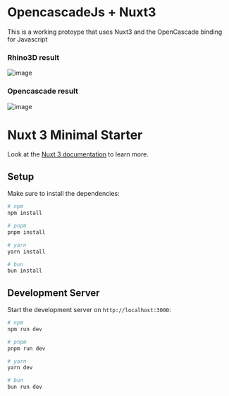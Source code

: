 # OpencascadeJs + Nuxt3
This is a working protoype that uses Nuxt3 and the OpenCascade binding for Javascript

### Rhino3D result
![image](https://github.com/cesarecaoduro/nuxt3-occt/assets/26373891/77b620a7-e122-48c0-b16c-73f19cf782a3)

### Opencascade result
![image](https://github.com/cesarecaoduro/nuxt3-occt/assets/26373891/5573bfc0-7e01-4d07-b7a6-2fe3e3d5fc6c)

# Nuxt 3 Minimal Starter

Look at the [Nuxt 3 documentation](https://nuxt.com/docs/getting-started/introduction) to learn more.

## Setup

Make sure to install the dependencies:

```bash
# npm
npm install

# pnpm
pnpm install

# yarn
yarn install

# bun
bun install
```

## Development Server

Start the development server on `http://localhost:3000`:

```bash
# npm
npm run dev

# pnpm
pnpm run dev

# yarn
yarn dev

# bun
bun run dev
```
